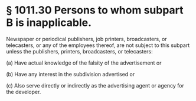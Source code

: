 # § 1011.30   Persons to whom subpart B is inapplicable.

Newspaper or periodical publishers, job printers, broadcasters, or telecasters, or any of the employees thereof, are not subject to this subpart unless the publishers, printers, broadcasters, or telecasters:


(a) Have actual knowledge of the falsity of the advertisement or


(b) Have any interest in the subdivision advertised or


(c) Also serve directly or indirectly as the advertising agent or agency for the developer.




